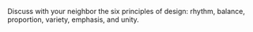 Discuss with your neighbor the six principles of design: rhythm, balance, proportion, variety, emphasis, and unity.
